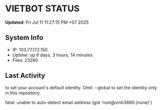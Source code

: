 # VIETBOT STATUS
**Updated**: Fri Jul 11 11:27:15 PM +07 2025

## System Info
- IP: 103.77.172.150
- Uptime: up 6 days, 3 hours, 14 minutes
- Files: 23280

## Last Activity

to set your account's default identity.
Omit --global to set the identity only in this repository.

fatal: unable to auto-detect email address (got 'root@vinh3690.(none)')
